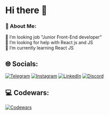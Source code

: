 # Hi there 👋

### 💫 About Me:
🔭 I’m looking job "Junior Front-End developer"<br>🤝 I’m looking for help with React js and JS<br>🌱 I’m currently learning React JS<br>

## 🌐 Socials:
[![Telegram](https://img.shields.io/badge/Telegram-%230077B5.svg?logo=Telegram&logoColor=white)](https://t.me/justkwer) [![Instagram](https://img.shields.io/badge/Instagram-%23E4405F.svg?logo=Instagram&logoColor=white)](https://www.instagram.com/justkwer/) [![LinkedIn](https://img.shields.io/badge/LinkedIn-%230077B5.svg?logo=linkedin&logoColor=white)](https://www.linkedin.com/in/kwer/) [![Discord](https://img.shields.io/badge/Discord-%237289DA.svg?logo=discord&logoColor=white)](https://discordapp.com/users/231784681673064450/)

## 💻 Codewars:
[![Codewars](https://www.codewars.com/users/Kwer/badges/large?logo=codewars&logoColor=white)](https://www.codewars.com/users/Kwer) 


